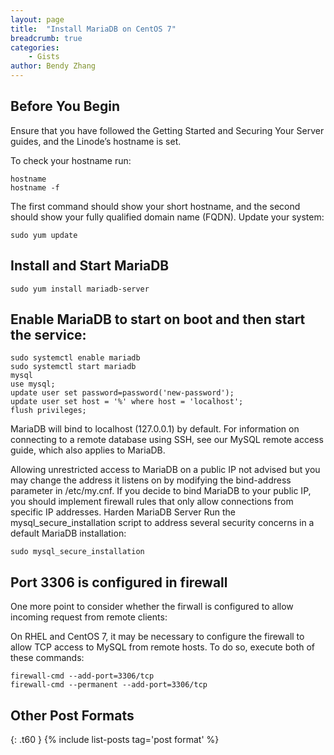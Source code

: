 ```yaml
---
layout: page
title:  "Install MariaDB on CentOS 7"
breadcrumb: true
categories:
    - Gists
author: Bendy Zhang
---
```


## Before You Begin
Ensure that you have followed the Getting Started and Securing Your Server guides, and the Linode’s hostname is set.

To check your hostname run:
```
hostname
hostname -f
```

The first command should show your short hostname, and the second should show your fully qualified domain name (FQDN).
Update your system:

`sudo yum update`

## Install and Start MariaDB

`sudo yum install mariadb-server`

## Enable MariaDB to start on boot and then start the service:

```
sudo systemctl enable mariadb
sudo systemctl start mariadb
mysql
use mysql;
update user set password=password('new-password');
update user set host = '%' where host = 'localhost';
flush privileges;
```

MariaDB will bind to localhost (127.0.0.1) by default. For information on connecting to a remote database using SSH, see our MySQL remote access guide, which also applies to MariaDB.

Allowing unrestricted access to MariaDB on a public IP not advised but you may change the address it listens on by modifying the bind-address parameter in /etc/my.cnf. If you decide to bind MariaDB to your public IP, you should implement firewall rules that only allow connections from specific IP addresses.
Harden MariaDB Server
Run the mysql_secure_installation script to address several security concerns in a default MariaDB installation:


`sudo mysql_secure_installation`

## Port 3306 is configured in firewall

One more point to consider whether the firwall is configured to allow incoming request from remote clients:

On RHEL and CentOS 7, it may be necessary to configure the firewall to allow TCP access to MySQL from remote hosts. To do so, execute both of these commands:

```
firewall-cmd --add-port=3306/tcp
firewall-cmd --permanent --add-port=3306/tcp
```

<!--more-->

## Other Post Formats
{: .t60 }
{% include list-posts tag='post format' %}
